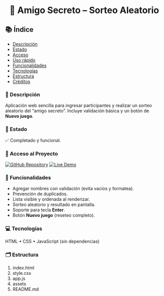 <h1 align="center">🎯 Amigo Secreto – Sorteo Aleatorio</h1>

## 📚 Índice
- [Descripción](#-descripción)
- [Estado](#-estado)
- [Acceso](#-acceso)
- [Uso rápido](#-uso-rápido)
- [Funcionalidades](#-funcionalidades)
- [Tecnologías](#-tecnologías)
- [Estructura](#-estructura)
- [Créditos](#-créditos)

### 📝 Descripción
Aplicación web sencilla para ingresar participantes y realizar un sorteo aleatorio del “amigo secreto”. Incluye validación básica y un botón de **Nuevo juego**.

### 🚀 Estado
✅ Completado y funcional.

### 🔗 Acceso al Proyecto
[![GitHub Repository](https://img.shields.io/badge/Repositorio-Código_Fuente-black?style=for-the-badge&logo=github)](https://github.com/Kevevt/challenge-amigoSecreto-KevinMendoza)
[![Live Demo](https://img.shields.io/badge/Demo-Online-green?style=for-the-badge&logo=google-chrome)](https://Kevevt.github.io/challenge-amigoSecreto-KevinMendoza/)


### 🎯 Funcionalidades
- Agregar nombres con validación (evita vacíos y formatea).
- Prevención de duplicados.
- Lista visible y ordenada al renderizar.
- Sorteo aleatorio y resultado en pantalla.
- Soporte para tecla **Enter**.
- Botón **Nuevo juego** (reseteo completo).

### 💻 Tecnologías
HTML • CSS • JavaScript (sin dependencias)

### 🗂️ Estructura
1. index.html
2. style.css
3. app.js
4. assets
5. README.md
